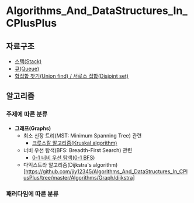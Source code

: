 # Algorithms_And_DataStructures_In_CPlusPlus
## 자료구조
* [스택(Stack)](https://github.com/jiy12345/Algorithms_And_DataStructures_In_CPlusPlus/tree/master/Data%20Structures/stack)
* [큐(Queue)](https://github.com/jiy12345/Algorithms_And_DataStructures_In_CPlusPlus/tree/master/Data%20Structures/queue)
* [합집합 찾기(Union find) / 서로소 집합(Disjoint set)](https://github.com/jiy12345/Algorithms_And_DataStructures_In_CPlusPlus/tree/master/Data%20Structures/union%20find)
## 알고리즘
### 주제에 따른 분류
* **그래프(Graphs)**
  * 최소 신장 트리(MST: Minimum Spanning Tree) 관련
    * [크루스칼 알고리즘(Kruskal algorithm)](https://github.com/jiy12345/Algorithms_And_DataStructures_In_CPlusPlus/tree/master/Algorithms/Graph/kruskal)
  * 너비 우선 탐색(BFS: Breadth-First Search) 관련
    * [0-1 너비 우선 탐색(0-1 BFS)](https://github.com/jiy12345/Algorithms_And_DataStructures_In_CPlusPlus/tree/master/Algorithms/Graph/0-1%20bfs)
  * 다익스트라 알고리즘(Dijkstra's algorithm)[https://github.com/jiy12345/Algorithms_And_DataStructures_In_CPlusPlus/tree/master/Algorithms/Graph/dijkstra]
### 패러다임에 따른 분류
